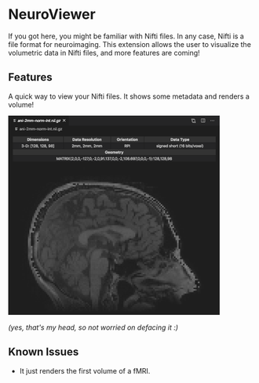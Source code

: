 # NeuroViewer

<!-- (https://raw.githubusercontent.com/anibalsolon/vscode-neuro-viewer/main/neuro-viewer.png) -->
<!-- https://mattermost.brainhack.org/brainhack/channels/vscode-neuro-viewer -->

If you got here, you might be familiar with Nifti files. In any case, Nifti is a file format for neuroimaging.
This extension allows the user to visualize the volumetric data in Nifti files, and more features are coming!

## Features

A quick way to view your Nifti files. It shows some metadata and renders a volume!

![My brain in the viewer](https://raw.githubusercontent.com/anibalsolon/vscode-neuro-viewer/main/neuro-viewer-screenshot.png)

*(yes, that's my head, so not worried on defacing it :)*
## Known Issues

* It just renders the first volume of a fMRI.
